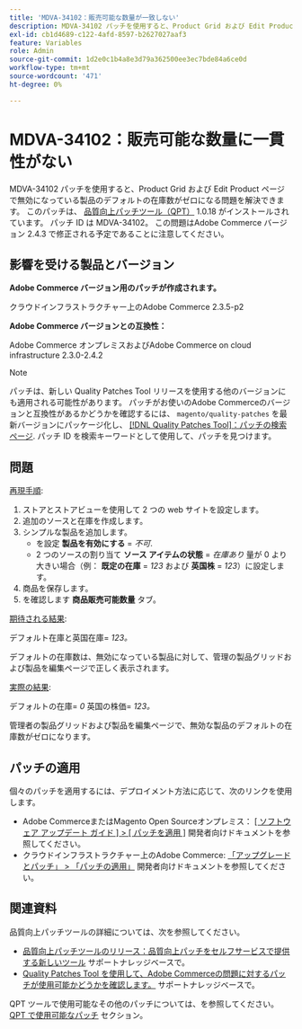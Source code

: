 ```yaml
---
title: 'MDVA-34102：販売可能な数量が一致しない'
description: MDVA-34102 パッチを使用すると、Product Grid および Edit Product ページで無効になっている製品のデフォルトの在庫数がゼロになる問題を解決できます。 このパッチは、[Quality Patches Tool （QPT） ] （/help/announcements/adobe-commerce-announcements/magento-quality-patches-released-new-tool-to-self-serve-quality-patches.md） 1.0.18 がインストールされている場合に利用できます。 パッチ ID は MDVA-34102。 この問題はAdobe Commerce バージョン 2.4.3 で修正される予定であることに注意してください。
exl-id: cb1d4689-c122-4afd-8597-b2627027aaf3
feature: Variables
role: Admin
source-git-commit: 1d2e0c1b4a8e3d79a362500ee3ec7bde84a6ce0d
workflow-type: tm+mt
source-wordcount: '471'
ht-degree: 0%

---
```


# MDVA-34102：販売可能な数量に一貫性がない

MDVA-34102 パッチを使用すると、Product Grid および Edit Product ページで無効になっている製品のデフォルトの在庫数がゼロになる問題を解決できます。 このパッチは、 [品質向上パッチツール（QPT）](/help/announcements/adobe-commerce-announcements/magento-quality-patches-released-new-tool-to-self-serve-quality-patches.md) 1.0.18 がインストールされています。 パッチ ID は MDVA-34102。 この問題はAdobe Commerce バージョン 2.4.3 で修正される予定であることに注意してください。

## 影響を受ける製品とバージョン

**Adobe Commerce バージョン用のパッチが作成されます。**

クラウドインフラストラクチャー上のAdobe Commerce 2.3.5-p2

**Adobe Commerce バージョンとの互換性：**

Adobe Commerce オンプレミスおよびAdobe Commerce on cloud infrastructure 2.3.0-2.4.2

>[!NOTE]
>
>パッチは、新しい Quality Patches Tool リリースを使用する他のバージョンにも適用される可能性があります。 パッチがお使いのAdobe Commerceのバージョンと互換性があるかどうかを確認するには、 `magento/quality-patches` を最新バージョンにパッケージ化し、 [[!DNL Quality Patches Tool]：パッチの検索ページ](https://devdocs.magento.com/quality-patches/tool.html#patch-grid). パッチ ID を検索キーワードとして使用して、パッチを見つけます。

## 問題

<u>再現手順</u>:

1. ストアとストアビューを使用して 2 つの web サイトを設定します。
1. 追加のソースと在庫を作成します。
1. シンプルな製品を追加します。
   * を設定 **製品を有効にする** = *不可*.
   * 2 つのソースの割り当て **ソース アイテムの状態** = *在庫あり* 量が 0 より大きい場合（例： **既定の在庫** = *123* および **英国株** = *123*）に設定します。
1. 商品を保存します。
1. を確認します **商品販売可能数量** タブ。

<u>期待される結果</u>:

デフォルト在庫と英国在庫= *123。*

デフォルトの在庫数は、無効になっている製品に対して、管理の製品グリッドおよび製品を編集ページで正しく表示されます。

<u>実際の結果</u>:

デフォルトの在庫= *0* 英国の株価= *123。*

管理者の製品グリッドおよび製品を編集ページで、無効な製品のデフォルトの在庫数がゼロになります。

## パッチの適用

個々のパッチを適用するには、デプロイメント方法に応じて、次のリンクを使用します。

* Adobe CommerceまたはMagento Open Sourceオンプレミス： [[ ソフトウェア アップデート ガイド ] > [ パッチを適用 ]](https://devdocs.magento.com/guides/v2.4/comp-mgr/patching/mqp.html) 開発者向けドキュメントを参照してください。
* クラウドインフラストラクチャー上のAdobe Commerce: [「アップグレードとパッチ」 > 「パッチの適用」](https://devdocs.magento.com/cloud/project/project-patch.html) 開発者向けドキュメントを参照してください。

## 関連資料

品質向上パッチツールの詳細については、次を参照してください。

* [品質向上パッチツールのリリース：品質向上パッチをセルフサービスで提供する新しいツール](/help/announcements/adobe-commerce-announcements/magento-quality-patches-released-new-tool-to-self-serve-quality-patches.md) サポートナレッジベースで。
* [Quality Patches Tool を使用して、Adobe Commerceの問題に対するパッチが使用可能かどうかを確認します。](/help/support-tools/patches-available-in-qpt-tool/check-patch-for-magento-issue-with-magento-quality-patches.md) サポートナレッジベースで。

QPT ツールで使用可能なその他のパッチについては、を参照してください。 [QPT で使用可能なパッチ](https://support.magento.com/hc/en-us/sections/360010506631-Patches-available-in-QPT-tool-) セクション。
